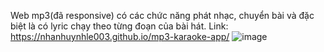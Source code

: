 Web mp3(đã responsive) có các chức năng phát nhạc, chuyển bài và đặc biệt là có lyric chạy theo từng đoạn của bài hát. Link: https://nhanhuynhle003.github.io/mp3-karaoke-app/
![image](https://github.com/NhanHuynhLe003/mp3-karaoke-app/assets/110762191/8fea8714-0529-43ae-9de6-1dfcbe60a4bb)
